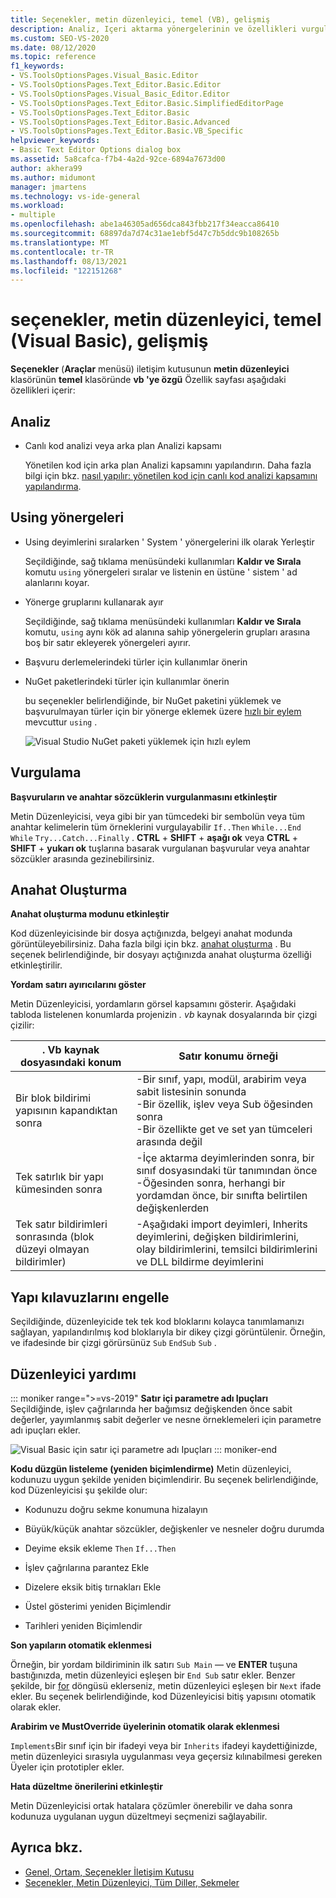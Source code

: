 ```yaml
---
title: Seçenekler, metin düzenleyici, temel (VB), gelişmiş
description: Analiz, Içeri aktarma yönergelerinin ve özellikleri vurgulamanın varsayılan ayarlarını değiştirmek için temel bölümdeki gelişmiş sayfasını nasıl kullanacağınızı öğrenin.
ms.custom: SEO-VS-2020
ms.date: 08/12/2020
ms.topic: reference
f1_keywords:
- VS.ToolsOptionsPages.Visual_Basic.Editor
- VS.ToolsOptionsPages.Text_Editor.Basic.Editor
- VS.ToolsOptionsPages.Visual_Basic_Editor.Editor
- VS.ToolsOptionsPages.Text_Editor.Basic.SimplifiedEditorPage
- VS.ToolsOptionsPages.Text_Editor.Basic
- VS.ToolsOptionsPages.Text_Editor.Basic.Advanced
- VS.ToolsOptionsPages.Text_Editor.Basic.VB_Specific
helpviewer_keywords:
- Basic Text Editor Options dialog box
ms.assetid: 5a8cafca-f7b4-4a2d-92ce-6894a7673d00
author: akhera99
ms.author: midumont
manager: jmartens
ms.technology: vs-ide-general
ms.workload:
- multiple
ms.openlocfilehash: abe1a46305ad656dca843fbb217f34eacca86410
ms.sourcegitcommit: 68897da7d74c31ae1ebf5d47c7b5ddc9b108265b
ms.translationtype: MT
ms.contentlocale: tr-TR
ms.lasthandoff: 08/13/2021
ms.locfileid: "122151268"
---
```

# <a name="options-text-editor-basic-visual-basic-advanced"></a>seçenekler, metin düzenleyici, temel (Visual Basic), gelişmiş
**Seçenekler** (**Araçlar** menüsü) iletişim kutusunun **metin düzenleyici** klasörünün **temel** klasöründe **vb 'ye özgü** Özellik sayfası aşağıdaki özellikleri içerir:

## <a name="analysis"></a>Analiz

- Canlı kod analizi veya arka plan Analizi kapsamı

   Yönetilen kod için arka plan Analizi kapsamını yapılandırın. Daha fazla bilgi için bkz. [nasıl yapılır: yönetilen kod için canlı kod analizi kapsamını yapılandırma](../../code-quality/configure-live-code-analysis-scope-managed-code.md).

## <a name="using-directives"></a>Using yönergeleri

- Using deyimlerini sıralarken ' System ' yönergelerini ilk olarak Yerleştir

   Seçildiğinde, sağ tıklama menüsündeki kullanımları **Kaldır ve Sırala** komutu `using` yönergeleri sıralar ve listenin en üstüne ' sistem ' ad alanlarını koyar.

- Yönerge gruplarını kullanarak ayır

   Seçildiğinde, sağ tıklama menüsündeki kullanımları **Kaldır ve Sırala** komutu, `using` aynı kök ad alanına sahip yönergelerin grupları arasına boş bir satır ekleyerek yönergeleri ayırır.

- Başvuru derlemelerindeki türler için kullanımlar önerin
- NuGet paketlerindeki türler için kullanımlar önerin

   bu seçenekler belirlendiğinde, bir NuGet paketini yüklemek ve başvurulmayan türler için bir yönerge eklemek üzere [hızlı bir eylem](../quick-actions.md) mevcuttur `using` .

   ![Visual Studio NuGet paketi yüklemek için hızlı eylem](media/nuget-lightbulb.png)

## <a name="highlighting"></a>Vurgulama

 **Başvuruların ve anahtar sözcüklerin vurgulanmasını etkinleştir**

Metin Düzenleyicisi, veya gibi bir yan tümcedeki bir sembolün veya tüm anahtar kelimelerin tüm örneklerini vurgulayabilir `If..Then` `While...End While` `Try...Catch...Finally` . **CTRL**  +  **SHIFT**  +  **aşağı ok** veya **CTRL**  +  **SHIFT**  +  **yukarı ok** tuşlarına basarak vurgulanan başvurular veya anahtar sözcükler arasında gezinebilirsiniz.

## <a name="outlining"></a>Anahat Oluşturma

**Anahat oluşturma modunu etkinleştir**

Kod düzenleyicisinde bir dosya açtığınızda, belgeyi anahat modunda görüntüleyebilirsiniz. Daha fazla bilgi için bkz. [anahat oluşturma](../../ide/outlining.md) . Bu seçenek belirlendiğinde, bir dosyayı açtığınızda anahat oluşturma özelliği etkinleştirilir.

**Yordam satırı ayırıcılarını göster**

Metin Düzenleyicisi, yordamların görsel kapsamını gösterir. Aşağıdaki tabloda listelenen konumlarda projenizin *. vb* kaynak dosyalarında bir çizgi çizilir:

|. Vb kaynak dosyasındaki konum|Satır konumu örneği|
|---------------------------------|------------------------------|
|Bir blok bildirimi yapısının kapandıktan sonra|-Bir sınıf, yapı, modül, arabirim veya sabit listesinin sonunda<br />-Bir özellik, işlev veya Sub öğesinden sonra<br />-Bir özellikte get ve set yan tümceleri arasında değil|
|Tek satırlık bir yapı kümesinden sonra|-İçe aktarma deyimlerinden sonra, bir sınıf dosyasındaki tür tanımından önce<br />-Öğesinden sonra, herhangi bir yordamdan önce, bir sınıfta belirtilen değişkenlerden|
|Tek satır bildirimleri sonrasında (blok düzeyi olmayan bildirimler)|-Aşağıdaki import deyimleri, Inherits deyimlerini, değişken bildirimlerini, olay bildirimlerini, temsilci bildirimlerini ve DLL bildirme deyimlerini|

## <a name="block-structure-guides"></a>Yapı kılavuzlarını engelle

Seçildiğinde, düzenleyicide tek tek kod bloklarını kolayca tanımlamanızı sağlayan, yapılandırılmış kod bloklarıyla bir dikey çizgi görüntülenir. Örneğin, ve ifadesinde bir çizgi görürsünüz `Sub` `EndSub` `Sub` .

## <a name="editor-help"></a>Düzenleyici yardımı

::: moniker range=">=vs-2019"
**Satır içi parametre adı Ipuçları**    
Seçildiğinde, işlev çağrılarında her bağımsız değişkenden önce sabit değerler, yayımlanmış sabit değerler ve nesne örneklemeleri için parametre adı ipuçları ekler.  

![Visual Basic için satır içi parametre adı Ipuçları](media/inline-parameter-name-hints-visualbasic.png)
::: moniker-end

**Kodu düzgün listeleme (yeniden biçimlendirme)** Metin düzenleyici, kodunuzu uygun şekilde yeniden biçimlendirir. Bu seçenek belirlendiğinde, kod Düzenleyicisi şu şekilde olur:

- Kodunuzu doğru sekme konumuna hizalayın

- Büyük/küçük anahtar sözcükler, değişkenler ve nesneler doğru durumda

- Deyime eksik ekleme `Then` `If...Then`

- İşlev çağrılarına parantez Ekle

- Dizelere eksik bitiş tırnakları Ekle

- Üstel gösterimi yeniden Biçimlendir

- Tarihleri yeniden Biçimlendir

**Son yapıların otomatik eklenmesi**

Örneğin, bir yordam bildiriminin ilk satırı `Sub Main` — ve **ENTER** tuşuna bastığınızda, metin düzenleyici eşleşen bir `End Sub` satır ekler. Benzer şekilde, bir [for](/dotnet/visual-basic/language-reference/statements/for-next-statement) döngüsü eklerseniz, metin düzenleyici eşleşen bir `Next` ifade ekler. Bu seçenek belirlendiğinde, kod Düzenleyicisi bitiş yapısını otomatik olarak ekler.

**Arabirim ve MustOverride üyelerinin otomatik olarak eklenmesi**

`Implements`Bir sınıf için bir ifadeyi veya bir `Inherits` ifadeyi kaydettiğinizde, metin düzenleyici sırasıyla uygulanması veya geçersiz kılınabilmesi gereken Üyeler için prototipler ekler.

**Hata düzeltme önerilerini etkinleştir**

Metin Düzenleyicisi ortak hatalara çözümler önerebilir ve daha sonra kodunuza uygulanan uygun düzeltmeyi seçmenizi sağlayabilir.

## <a name="see-also"></a>Ayrıca bkz.

- [Genel, Ortam, Seçenekler İletişim Kutusu](../../ide/reference/general-environment-options-dialog-box.md)
- [Seçenekler, Metin Düzenleyici, Tüm Diller, Sekmeler](../../ide/reference/options-text-editor-all-languages-tabs.md)
